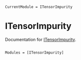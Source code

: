 ```@meta
CurrentModule = ITensorImpurity
```

# ITensorImpurity

Documentation for [ITensorImpurity](https://github.com/mtfishman/ITensorImpurity.jl).

```@index
```

```@autodocs
Modules = [ITensorImpurity]
```
